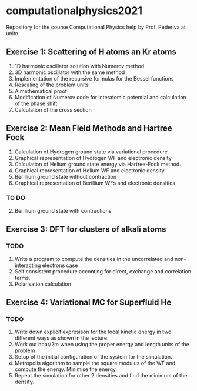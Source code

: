 # computationalphysics2021
Repository for the course Computational Physics help by Prof. Pederiva at unitn.

## Exercise 1: Scattering of H atoms an Kr atoms

1. 1D harmonic oscillator solution with Numerov method
2. 3D harmonic oscillator with the same method
3. Implementation of the recursive formulas for the Bessel functions
4. Rescaling of the problem units
5. A mathematical proof
6. Modification of Numerov code for interatomic potential and calculation of the phase shift
7. Calculation of the cross section

## Exercise 2: Mean Field Methods and Hartree Fock

1. Calculation of Hydrogen ground state via variational procedure
2. Graphical representation of Hydrogen WF and electronic density
3. Calculation of Helium ground state energy via Hartree-Fock method.
4. Graphical representation of Helium WF and electronic density
5. Berillium ground state without contraction
6. Graphical representation of Berillium WFs and electronic densities

### TO DO

2. Berillium ground state with contractions

## Exercise 3: DFT for clusters of alkali atoms 

### TODO

1. Write a program to compute the densities in the uncorrelated and non-interacting electrons case
2. Self consistent procedure acconting for direct, exchange and correlation terms.
3. Polarisation calculation

## Exercise 4: Variational MC for Superfluid He

### TODO

1. Write down explicit expresison for the local kinetic energy in two different ways as shown in the lecture. 
2. Work out hbar/2m when using the proper energy and length units of the problem
3. Setup of the initial configuration of the system for the simulation. 
4. Metropolis algorithm to sample the square modulus of the WF and compute the energy. Minimise the energy.
5.  Repeat the simulation for other 2 densities and find the minimum of the density. 

